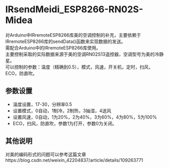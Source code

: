 # IRsendMeidi_ESP8266-RN02S-Midea <br>
对Arduino中IRremoteESP8266库美的空调控制的补充，主要依赖于IRremoteESP8266库的sendData()函数来实现数据的发送。<br>
需配合Arduino中的IRremoteESP8266库使用。<br>
主要控制采取的实际数据来源于美的空调RN02S13遥控器，空调型号为美的冷静星。<br>
可以控制的参数：温度（精确到0.5），模式，风速，开关机，定时，扫风，ECO，防直吹。<br>

参数设置
------
* 温度设置，17-30，分辨率0.5 <br>
* 设置模式，0自动，1制冷，2制热，3抽湿，4送风 <br>
* 设置风速，0自动，1为20%，2为40%，3为60%，4为80%，5为100% <br>
* ECO，扫风，防直吹，参数1为打开，参数0为关闭。<br>

其他说明
-----
对美的编码形式的问题可以参考这篇文章https://blog.csdn.net/weixin_42204837/article/details/109263771 <br>
